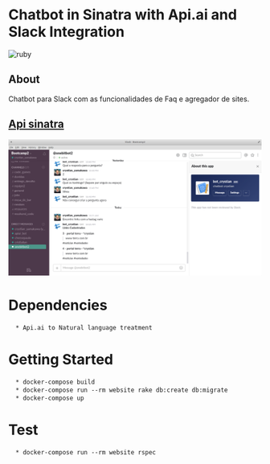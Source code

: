 Chatbot in Sinatra with Api.ai and Slack Integration
===================

![ruby](https://img.shields.io/badge/Ruby-2.4.1-red.svg)

## About

Chatbot para Slack com as funcionalidades de Faq e agregador de sites.

## [Api sinatra](https://crystian-app2-chatbot.herokuapp.com/sinatra)

![Working in Slack](https://raw.githubusercontent.com/crystianyamakawa/sinatra_chatbot/master/public/use_in_slack.png)



# Dependencies
```
  * Api.ai to Natural language treatment
```

# Getting Started
```
  * docker-compose build
  * docker-compose run --rm website rake db:create db:migrate
  * docker-compose up
```

# Test
```
  * docker-compose run --rm website rspec
```
